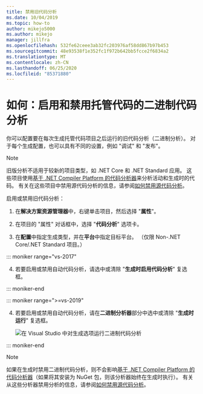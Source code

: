 ```yaml
---
title: 禁用旧代码分析
ms.date: 10/04/2019
ms.topic: how-to
author: mikejo5000
ms.author: mikejo
manager: jillfra
ms.openlocfilehash: 532fe62ceee3ab32fc203976af58dd867b97b453
ms.sourcegitcommit: 48e93538f1e352fc1f972b642bb5fcce2f6834a2
ms.translationtype: MT
ms.contentlocale: zh-CN
ms.lasthandoff: 06/25/2020
ms.locfileid: "85371880"
---
```

# <a name="how-to-enable-and-disable-binary-code-analysis-for-managed-code"></a>如何：启用和禁用托管代码的二进制代码分析

你可以配置要在每次生成托管代码项目之后运行的旧代码分析（二进制分析）。 对于每个生成配置，也可以具有不同的设置，例如 "调试" 和 "发布"。

> [!NOTE]
> 旧版分析不适用于较新的项目类型，如 .NET Core 和 .NET Standard 应用。 这些项目使用[基于 .NET Compiler Platform 的代码分析器](roslyn-analyzers-overview.md)来分析活动和生成时的代码。 有关在这些项目中禁用源代码分析的信息，请参阅[如何禁用源代码分析](disable-code-analysis.md)。

启用或禁用旧代码分析：

1. 在**解决方案资源管理器**中，右键单击项目，然后选择 "**属性**"。

2. 在项目的 "属性" 对话框中，选择 "**代码分析**" 选项卡。

3. 在**配置**中指定生成类型，并在**平台**中指定目标平台。 （仅限 Non-.NET Core/.NET Standard 项目。）

::: moniker range="vs-2017"

4. 若要启用或禁用自动代码分析，请选中或清除 "**生成时启用代码分析**" 复选框。

::: moniker-end

::: moniker range=">=vs-2019"

4. 若要启用或禁用自动代码分析，请在**二进制分析器**部分中选中或清除 "**生成时运行**" 复选框。

   ![在 Visual Studio 中对生成选项运行二进制代码分析](media/run-on-build-binary-analyzers.png)

::: moniker-end

> [!NOTE]
> 如果在生成时禁用二进制代码分析，则不会影响[基于 .NET Compiler Platform 的代码分析器](roslyn-analyzers-overview.md)（如果将其安装为 NuGet 包，则该分析器始终在生成时执行）。 有关从这些分析器禁用分析的信息，请参阅[如何禁用源代码分析](disable-code-analysis.md)。

